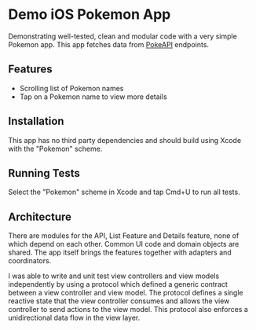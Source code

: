 
# Demo iOS Pokemon App

Demonstrating well-tested, clean and modular code with a very simple Pokemon app. This app fetches data from [PokeAPI](https://pokeapi.co/) endpoints.



## Features

- Scrolling list of Pokemon names
- Tap on a Pokemon name to view more details




## Installation

This app has no third party dependencies and should build using Xcode with the "Pokemon" scheme.
    
## Running Tests

Select the "Pokemon" scheme in Xcode and tap Cmd+U to run all tests.

## Architecture

There are modules for the API, List Feature and Details feature, none of which depend on each other. Common UI code and domain objects are shared. The app itself brings the features together with adapters and coordinators.

I was able to write and unit test view controllers and view models independently by using a protocol which defined a generic contract between a view controller and view model. The protocol defines a single reactive state that the view controller consumes and allows the view controller to send actions to the view model. This protocol also enforces a unidirectional data flow in the view layer.
